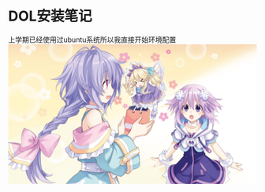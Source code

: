 # DOL安装笔记
上学期已经使用过ubuntu系统所以我直接开始环境配置
![alt text](bea8ac3fe059ba8109b62c50ea78f3aacd1d16fa.jpg  "Title")


